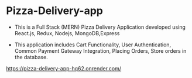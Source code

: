 # Pizza-Delivery-app

* This is a Full Stack (MERN) Pizza Delivery Application developed using React.js, Redux, Nodejs, MongoDB,Express
  
* This application includes Cart Functionality, User Authentication, Common Payment Gateway Integration, Placing
Orders, Store orders in the database.

https://pizza-delivery-app-hq62.onrender.com/
